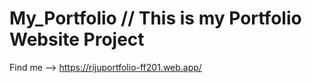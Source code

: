 # My_Portfolio // This is my Portfolio Website Project
Find me --> https://rijuportfolio-ff201.web.app/
